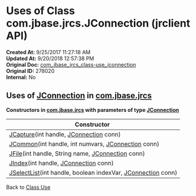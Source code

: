 # Uses of Class com.jbase.jrcs.JConnection (jrclient   API)

**Created At:** 9/25/2017 11:27:18 AM  
**Updated At:** 9/20/2018 12:57:38 PM  
**Original Doc:** [com_jbase_jrcs_class-use_jconnection](https://docs.jbase.com/39245-class-use/com_jbase_jrcs_class-use_jconnection)  
**Original ID:** 278020  
**Internal:** No  

## Uses of [JConnection](./../../jconnection-jrclient-api "class in com.jbase.jrcs") in [com.jbase.jrcs](./../../com.jbase.jrcs-jrclient-api)

**Constructors in [com.jbase.jrcs](./../../com.jbase.jrcs-jrclient-api) with parameters of type [JConnection](./../../jconnection-jrclient-api "class in com.jbase.jrcs")**

| Constructor  |
| --- |
| [JCapture](./../../jcapture-jrclient-api)(int handle, [JConnection](./../../jconnection-jrclient-api "class in com.jbase.jrcs") conn) |
| [JCommon](./../../jcommon-jrclient-api)(int handle, int numvars, [JConnection](./../../jconnection-jrclient-api "class in com.jbase.jrcs") conn) |
| [JFile](./../../jfile-jrclient-api)(int handle, String name, [JConnection](./../../jconnection-jrclient-api "class in com.jbase.jrcs") conn) |
| [JIndex](./../../jindex-jrclient-api)(int handle, [JConnection](./../../jconnection-jrclient-api "class in com.jbase.jrcs") conn) |
| [JSelectList](./../../jselectlist-jrclient-api)(int handle, boolean indexVar, [JConnection](./../../jconnection-jrclient-api "class in com.jbase.jrcs") conn) |

Back to [Class Use](./../README.md)
